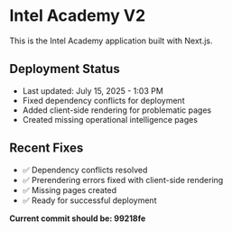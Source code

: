 # Intel Academy V2

This is the Intel Academy application built with Next.js.

## Deployment Status
- Last updated: July 15, 2025 - 1:03 PM
- Fixed dependency conflicts for deployment
- Added client-side rendering for problematic pages
- Created missing operational intelligence pages

## Recent Fixes
- ✅ Dependency conflicts resolved
- ✅ Prerendering errors fixed with client-side rendering
- ✅ Missing pages created
- ✅ Ready for successful deployment

**Current commit should be: 99218fe**
